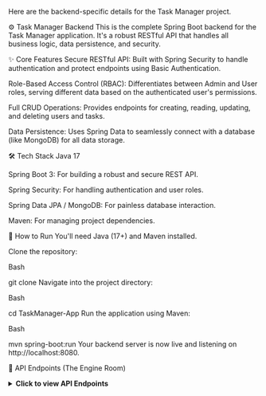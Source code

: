 Here are the backend-specific details for the Task Manager project.

⚙️ Task Manager Backend
This is the complete Spring Boot backend for the Task Manager application. It's a robust RESTful API that handles all business logic, data persistence, and security.

✨ Core Features
Secure RESTful API: Built with Spring Security to handle authentication and protect endpoints using Basic Authentication.

Role-Based Access Control (RBAC): Differentiates between Admin and User roles, serving different data based on the authenticated user's permissions.

Full CRUD Operations: Provides endpoints for creating, reading, updating, and deleting users and tasks.

Data Persistence: Uses Spring Data to seamlessly connect with a database (like MongoDB) for all data storage.

🛠️ Tech Stack
Java 17

Spring Boot 3: For building a robust and secure REST API.

Spring Security: For handling authentication and user roles.

Spring Data JPA / MongoDB: For painless database interaction.

Maven: For managing project dependencies.

🏁 How to Run
You'll need Java (17+) and Maven installed.

Clone the repository:

Bash

git clone <your-repo-url>
Navigate into the project directory:

Bash

cd TaskManager-App
Run the application using Maven:

Bash

mvn spring-boot:run
Your backend server is now live and listening on http://localhost:8080.

🔌 API Endpoints (The Engine Room)
<details>
<summary><strong>Click to view API Endpoints</strong></summary>

User Endpoints (/user)
GET /: Get all users.

GET /{username}: Get a single user by their username.

POST /: Create a new user.

DELETE /{username}: Delete a user.

Task Endpoints (/task)
GET /: Get all tasks (returns all for Admins, only assigned tasks for Users).

GET /{id}: Get a single task by its ID.

POST /: Create a new task.

POST /{taskId}/{username}: Assign an existing task to a user.

DELETE /{id}/{username}: Finish/unassign a task for a specific user.

</details>
